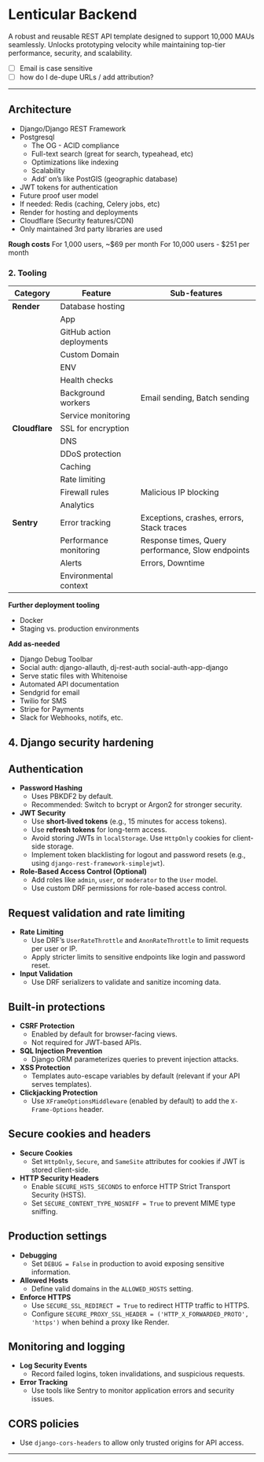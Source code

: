 # Lenticular Backend
A robust and reusable REST API template designed to support 10,000 MAUs seamlessly. Unlocks prototyping velocity while maintaining top-tier performance, security, and scalability.

- [ ] Email is case sensitive 
- [ ] how do I de-dupe URLs / add attribution? 

---


## Architecture
* Django/Django REST Framework
* Postgresql
	* The OG - ACID compliance
	* Full-text search (great for search, typeahead, etc) 
	* Optimizations like indexing
	* Scalability
	* Add’ on’s like PostGIS (geographic database)
* JWT tokens for authentication
* Future proof user model
* If needed: Redis (caching, Celery jobs, etc)
* Render for hosting and deployments
* Cloudflare (Security features/CDN)
* Only maintained 3rd party libraries are used

**Rough costs**
For 1,000 users, ~$69 per month 
For 10,000 users - $251 per month



### 2. Tooling
| Category             | Feature                                     | Sub-features                                    |
|----------------------|---------------------------------------------|------------------------------------------------|
| **Render** | Database hosting                           |                                                |
|                      | App                                         |                                                |
|                      | GitHub action deployments                  |                                                |
|                      | Custom Domain                               |                                                |
|                      | ENV                                         |                                                |
|                      | Health checks                               |                                                |
|                      | Background workers                          | Email sending, Batch sending                   |
|                      | Service monitoring                          |                                                |
| **Cloudflare**       | SSL for encryption                          |                                                |
|                      | DNS                                         |                                                |
|                      | DDoS protection                             |                                                |
|                      | Caching                                     |                                                |
|                      | Rate limiting                               |                                                |
|                      | Firewall rules                              | Malicious IP blocking                          |
|                      | Analytics                                   |                                                |
| **Sentry**           | Error tracking                              | Exceptions, crashes, errors, Stack traces      |
|                      | Performance monitoring                      | Response times, Query performance, Slow endpoints |
|                      | Alerts                                      | Errors, Downtime                               |
|                      | Environmental context                       |                                                |


**Further deployment tooling**
* Docker
* Staging vs. production environments


**Add as-needed**
* Django Debug Toolbar
* Social auth: django-allauth, dj-rest-auth social-auth-app-django
* Serve static files with Whitenoise
* Automated API documentation
* Sendgrid for email
* Twilio for SMS
* Stripe for Payments
* Slack for Webhooks, notifs, etc. 


## 4. Django security hardening 

## Authentication
- **Password Hashing**
  - Uses PBKDF2 by default.
  - Recommended: Switch to bcrypt or Argon2 for stronger security.
- **JWT Security**
  - Use **short-lived tokens** (e.g., 15 minutes for access tokens).
  - Use **refresh tokens** for long-term access.
  - Avoid storing JWTs in `localStorage`. Use `HttpOnly` cookies for client-side storage.
  - Implement token blacklisting for logout and password resets (e.g., using `django-rest-framework-simplejwt`).
- **Role-Based Access Control (Optional)**
  - Add roles like `admin`, `user`, or `moderator` to the `User` model.
  - Use custom DRF permissions for role-based access control.


## Request validation and rate limiting
- **Rate Limiting**
  - Use DRF’s `UserRateThrottle` and `AnonRateThrottle` to limit requests per user or IP.
  - Apply stricter limits to sensitive endpoints like login and password reset.
- **Input Validation**
  - Use DRF serializers to validate and sanitize incoming data.


## Built-in protections
- **CSRF Protection**
  - Enabled by default for browser-facing views.
  - Not required for JWT-based APIs.
- **SQL Injection Prevention**
  - Django ORM parameterizes queries to prevent injection attacks.
- **XSS Protection**
  - Templates auto-escape variables by default (relevant if your API serves templates).
- **Clickjacking Protection**
  - Use `XFrameOptionsMiddleware` (enabled by default) to add the `X-Frame-Options` header.


## Secure cookies and headers
- **Secure Cookies**
  - Set `HttpOnly`, `Secure`, and `SameSite` attributes for cookies if JWT is stored client-side.
- **HTTP Security Headers**
  - Enable `SECURE_HSTS_SECONDS` to enforce HTTP Strict Transport Security (HSTS).
  - Set `SECURE_CONTENT_TYPE_NOSNIFF = True` to prevent MIME type sniffing.


## Production settings
- **Debugging**
  - Set `DEBUG = False` in production to avoid exposing sensitive information.
- **Allowed Hosts**
  - Define valid domains in the `ALLOWED_HOSTS` setting.
- **Enforce HTTPS**
  - Use `SECURE_SSL_REDIRECT = True` to redirect HTTP traffic to HTTPS.
  - Configure `SECURE_PROXY_SSL_HEADER = ('HTTP_X_FORWARDED_PROTO', 'https')` when behind a proxy like Render.


## Monitoring and logging
- **Log Security Events**
  - Record failed logins, token invalidations, and suspicious requests.
- **Error Tracking**
  - Use tools like Sentry to monitor application errors and security issues.


## CORS policies
- Use `django-cors-headers` to allow only trusted origins for API access.

---

